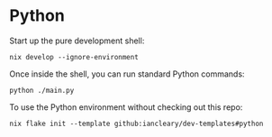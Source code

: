 # Python

Start up the pure development shell:

```shell
nix develop --ignore-environment
```

Once inside the shell, you can run standard Python commands:

```shell
python ./main.py
```

To use the Python environment without checking out this repo:

```shell
nix flake init --template github:iancleary/dev-templates#python
```
